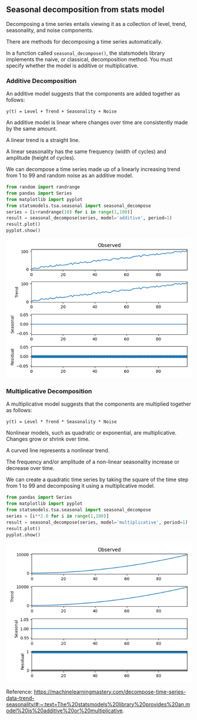 ## Seasonal decomposition from stats model
Decomposing a time series entails viewing it as a collection of
level, trend, seasonality, and noise components.

There are methods for decomposing a time series automatically.

In a function called `seasonal_decompose()`, the statsmodels library implements the naive, or classical, 
decomposition method. You must specify whether the model is additive or multiplicative.

### Additive Decomposition

An additive model suggests that the components are added together as follows:

```
y(t) = Level + Trend + Seasonality + Noise
```

An additive model is linear where changes over time are consistently made by the same amount.

A linear trend is a straight line.

A linear seasonality has the same frequency (width of cycles) and amplitude (height of cycles).

We can decompose a time series made up of a linearly increasing trend from 1 to 99 and random noise 
as an additive model.

```python
from random import randrange
from pandas import Series
from matplotlib import pyplot
from statsmodels.tsa.seasonal import seasonal_decompose
series = [i+randrange(10) for i in range(1,100)]
result = seasonal_decompose(series, model='additive', period=1)
result.plot()
pyplot.show()
```

![img.png](img.png)

### Multiplicative Decomposition

A multiplicative model suggests that the components are multiplied together as follows:
```
y(t) = Level * Trend * Seasonality * Noise
```
Nonlinear models, such as quadratic or exponential, are multiplicative. Changes grow or shrink over time.

A curved line represents a nonlinear trend.

The frequency and/or amplitude of a non-linear seasonality increase or decrease over time.

We can create a quadratic time series by taking the square of the time step from 1 to 99 and decomposing 
it using a multiplicative model.

```python
from pandas import Series
from matplotlib import pyplot
from statsmodels.tsa.seasonal import seasonal_decompose
series = [i**2.0 for i in range(1,100)]
result = seasonal_decompose(series, model='multiplicative', period=1)
result.plot()
pyplot.show()
```
![img_1.png](img1.png)

Reference: https://machinelearningmastery.com/decompose-time-series-data-trend-seasonality/#:~:text=The%20statsmodels%20library%20provides%20an,model%20is%20additive%20or%20multiplicative.